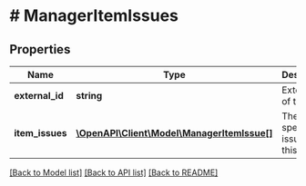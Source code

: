 # # ManagerItemIssues

## Properties

Name | Type | Description | Notes
------------ | ------------- | ------------- | -------------
**external_id** | **string** | External id of the item | [optional]
**item_issues** | [**\OpenAPI\Client\Model\ManagerItemIssue[]**](ManagerItemIssue.md) | The specific issues with this item | [optional]

[[Back to Model list]](../../README.md#models) [[Back to API list]](../../README.md#endpoints) [[Back to README]](../../README.md)
